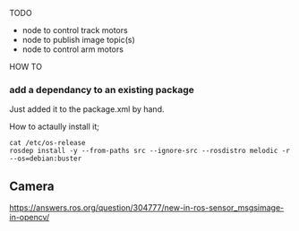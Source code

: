 TODO
- node to control track motors
- node to publish image topic(s)
- node to control arm motors


HOW TO

### add a dependancy to an existing package

Just added it to the package.xml by hand.

How to actaully install it;
```
cat /etc/os-release
rosdep install -y --from-paths src --ignore-src --rosdistro melodic -r --os=debian:buster
```


## Camera

https://answers.ros.org/question/304777/new-in-ros-sensor_msgsimage-in-opencv/

